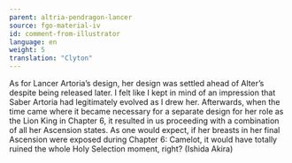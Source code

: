 ```yaml
---
parent: altria-pendragon-lancer
source: fgo-material-iv
id: comment-from-illustrator
language: en
weight: 5
translation: "Clyton"
---
```


As for Lancer Artoria’s design, her design was settled ahead of Alter’s despite being released later. I felt like I kept in mind of an impression that Saber Artoria had legitimately evolved as I drew her. Afterwards, when the time came where it became necessary for a separate design for her role as the Lion King in Chapter 6, it resulted in us proceeding with a combination of all her Ascension states. As one would expect, if her breasts in her final Ascension were exposed during Chapter 6: Camelot, it would have totally ruined the whole Holy Selection moment, right? (Ishida Akira)
